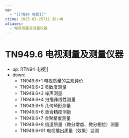 ```yaml
---
up:
  - "[[TN94 电视]]"
ctime: 2025-03-25T11:38:40
aliases:
  - 电视测量及测量仪器
---
```


# TN949.6 电视测量及测量仪器

- up: [[TN94 电视]]
- down:	
	- TN949.6+1 电视质量的主观评价
	- TN949.6+2 灵敏度测量
	- TN949.6+3 噪声测量
	- TN949.6+4 扫描非线性测量
	- TN949.6+5 几何畸形测量
	- TN949.6+6 重合精度测量
	- TN949.6+7 会聚精度测量
	- TN949.6+8 信道质量（微分增益、微分相位）测量
	- TN949.6+91 电视播出质量（效果）监测
	
